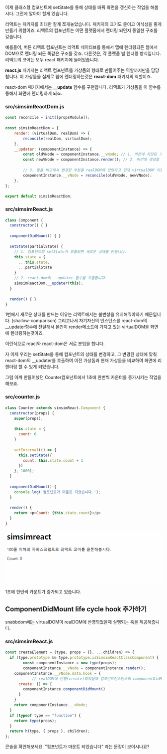 이제 클래스형 컴포넌트에 setState를 통해 상태를 바꿔 화면을 갱신하는 작업을 해봅시다.
그전에 알아야 할게 있습니다.

리액트는 패키지를 최대한 잘게 쪼개놓았습니다. 패키지의 크기도 줄이고 이식성을 좋게 만들기 위함이죠.
리액트의 컴포넌트는 어떤 플랫폼에서 렌더링 되던지 동일한 구조를 갖습니다.

예를들어, 버튼 리액트 컴포넌트는 리액트 네이티브를 통해서 앱에 렌더링되든 웹에서 DOM으로 렌더링 되든 똑같은 구조를 갖죠.
다른것은, 각 플랫폼 별 렌더링 방식입니다. 리액트의 코어는 모두 react 패키지에 들어있습니다.

**react.js** 패키지는 리액트 컴포넌트를 가상돔의 형태로 만들어주는 역할까지만을 담당합니다.
이 가상돔을 실제로 웹에 렌더링하는것은 **react-dom** 패키지의 역할이죠.

react-dom 패키지에서는 **__update** 함수를 구현합니다. 리액트가 가상돔을 이 함수를 통해서 화면에 렌더링하게 되죠.

### src/simsimReactDom.js
```js
const reconcile = init([propsModule]);

const simsimReactDom = {
	render: (virtualDom, realDom) => {
		reconcile(realDom, virtualDom);
	},
	__updater: (componentInstance) => {
		const oldVNode = componentInstance.__vNode; // 1. 이전에 저장된 가상돔을 꺼냄
		const newVNode = componentInstance.render(); // 2. 이번에 생성할 가상돔

		// 3. 둘을 비교해서 변경된 부분을 realDOM에 반영하고 현재 virtualDOM 리턴후 저장.
		componentInstance.__vNode = reconcile(oldVNode, newVNode); 
	},
};

export default simsimReactDom;
```

### src/simsimReact.js
```js
class Component {
  constructor() { }

  componentDidMount() { }

  setState(partialState) {
    // 1. 컴포넌트의 setState가 호출되면 새로운 상태를 만듭니다.
    this.state = {
      ...this.state,
      ...partialState
    }
    // 2. react-dom의 __updater 함수를 호출합니다. 
    simsimReactDom.__updater(this);
  }

  render() { }
}
```
1번에서 새로운 상태를 만드는 이유는 리액트에서는 불변성을 유지해줘야하기 때문입니다. (shallow-comparison)
그리고나서 자기자신의 인스턴스를 react-dom의 __updater함수에 전달해서 본인이 render메소드에 가지고 있는 virtualDOM을 화면에 렌더링하는것이죠.

이런식으로 react와 react-dom은 서로 분업을 합니다.

자 이제 우리는 setState를 통해 컴포넌트의 상태를 변경하고, 
그 변경된 상태에 맞춰 react-dom의 __updater를 호출하여 이전 가상돔과 현재 가상돔을 비교하여 화면에 리렌더링 할 수 있게 되었습니다.

그럼 아까 만들어놨던 Counter컴포넌트에서 1초에 한번씩 카운터를 증가시키는 작업을 해보죠.

### src/counter.js
```js
class Counter extends simsimReact.Component {
  constructor(props) {
    super(props);

    this.state = {
      count: 0
    }

    setInterval(() => {
      this.setState({
        count: this.state.count + 1
      })
    }, 1000);
  }

  componentDidMount() {
    console.log('컴포넌트가 마운트 되었습니다.');
  }

  render() {
    return <p>Count: {this.state.count}</p>
  }
}
```
![](images/2020_08_26_17_27_55.gif)

1초에 한번씩 카운트가 증가되고 있습니다.

## ComponentDidMount life cycle hook 추가하기
snabbdom에는 virtualDOM이 realDOM에 반영되었을때 실행되는 훅을 제공해줍니다.

### src/simsimReact.js
```js
const createElement = (type, props = {}, ...children) => {
  if (type.prototype && type.prototype.isSimsimReactClassComponent) {
		const componentInstance = new type(props);
		componentInstance.__vNode = componentInstance.render();
    componentInstance.__vNode.data.hook = {
			// realDOM에 반영(create)되었을때 컴포넌트인스턴스의 componentDidMount 함수 호출
      create: () => {
        componentInstance.componentDidMount()
      }
    }
    return componentInstance.__vNode;
  }
  if (typeof type == "function") {
    return type(props);
  }
  return h(type, { props }, children);
};
```

콘솔을 확인해보세요. "컴포넌트가 마운트 되었습니다" 라는 문장이 보이시나요?

